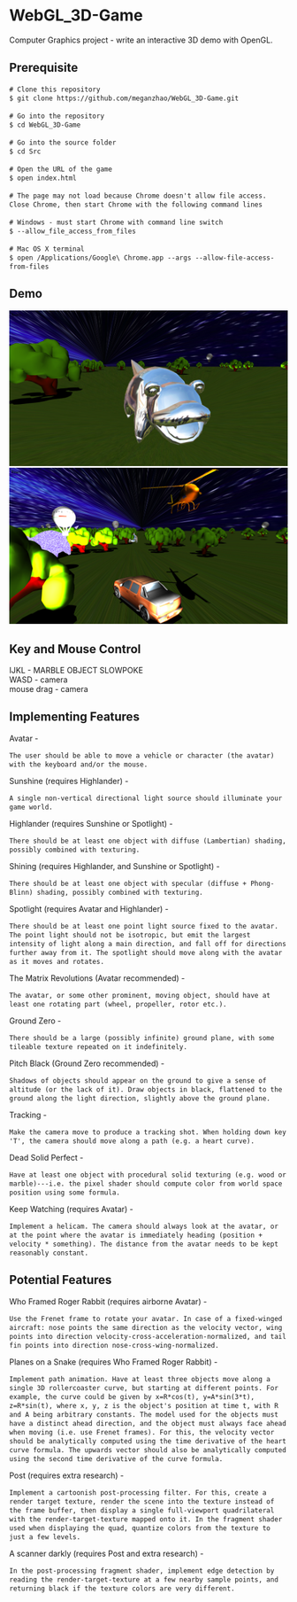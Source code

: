 # WebGL_3D-Game
Computer Graphics project - write an interactive 3D demo with OpenGL.


## Prerequisite
```
# Clone this repository
$ git clone https://github.com/meganzhao/WebGL_3D-Game.git

# Go into the repository
$ cd WebGL_3D-Game

# Go into the source folder
$ cd Src

# Open the URL of the game
$ open index.html

# The page may not load because Chrome doesn't allow file access. Close Chrome, then start Chrome with the following command lines

# Windows - must start Chrome with command line switch
$ --allow_file_access_from_files

# Mac OS X terminal
$ open /Applications/Google\ Chrome.app --args --allow-file-access-from-files
```

## Demo
![Alt text](img-demo/slowpoke.png?raw=true "slowpoke")
![Alt text](img-demo/world.png?raw=true "world")


## Key and Mouse Control
 IJKL - MARBLE OBJECT SLOWPOKE       
 WASD - camera      
 mouse drag - camera

## Implementing Features
Avatar -

	The user should be able to move a vehicle or character (the avatar) with the keyboard and/or the mouse.



Sunshine (requires Highlander) - 

	A single non-vertical directional light source should illuminate your game world.



Highlander (requires Sunshine or Spotlight) -

	There should be at least one object with diffuse (Lambertian) shading, possibly combined with texturing.



Shining (requires Highlander, and Sunshine or Spotlight) -

	There should be at least one object with specular (diffuse + Phong-Blinn) shading, possibly combined with texturing.



Spotlight (requires Avatar and Highlander) -

	There should be at least one point light source fixed to the avatar. The point light should not be isotropic, but emit the largest intensity of light along a main direction, and fall off for directions further away from it. The spotlight should move along with the avatar as it moves and rotates.



The Matrix Revolutions (Avatar recommended) -

	The avatar, or some other prominent, moving object, should have at least one rotating part (wheel, propeller, rotor etc.).



Ground Zero -

	There should be a large (possibly infinite) ground plane, with some tileable texture repeated on it indefinitely.



Pitch Black (Ground Zero recommended) -

	Shadows of objects should appear on the ground to give a sense of altitude (or the lack of it). Draw objects in black, flattened to the ground along the light direction, slightly above the ground plane.

Tracking -

	Make the camera move to produce a tracking shot. When holding down key 'T', the camera should move along a path (e.g. a heart curve).


Dead Solid Perfect -

	Have at least one object with procedural solid texturing (e.g. wood or marble)---i.e. the pixel shader should compute color from world space position using some formula.

Keep Watching (requires Avatar) -

	Implement a helicam. The camera should always look at the avatar, or at the point where the avatar is immediately heading (position + velocity * something). The distance from the avatar needs to be kept reasonably constant.


## Potential Features

Who Framed Roger Rabbit (requires airborne Avatar) -

	Use the Frenet frame to rotate your avatar. In case of a fixed-winged aircraft: nose points the same direction as the velocity vector, wing points into direction velocity-cross-acceleration-normalized, and tail fin points into direction nose-cross-wing-normalized.

Planes on a Snake (requires Who Framed Roger Rabbit) -

	Implement path animation. Have at least three objects move along a single 3D rollercoaster curve, but starting at different points. For example, the curve could be given by x=R*cos(t), y=A*sin(3*t), z=R*sin(t), where x, y, z is the object's position at time t, with R and A being arbitrary constants. The model used for the objects must have a distinct ahead direction, and the object must always face ahead when moving (i.e. use Frenet frames). For this, the velocity vector should be analytically computed using the time derivative of the heart curve formula. The upwards vector should also be analytically computed using the second time derivative of the curve formula.

Post (requires extra research) -

	Implement a cartoonish post-processing filter. For this, create a render target texture, render the scene into the texture instead of the frame buffer, then display a single full-viewport quadrilateral with the render-target-texture mapped onto it. In the fragment shader used when displaying the quad, quantize colors from the texture to just a few levels.

A scanner darkly (requires Post and extra research) -

	In the post-processing fragment shader, implement edge detection by reading the render-target-texture at a few nearby sample points, and returning black if the texture colors are very different. 

